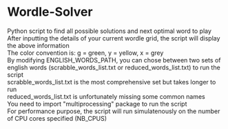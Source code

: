 # Wordle-Solver
Python script to find all possible solutions and next optimal word to play\
After inputting the details of your current wordle grid, the script will display the above information\
The color convention is: g = green, y = yellow, x = grey\
By modifying ENGLISH_WORDS_PATH, you can chose between two sets of english words (scrabble_words_list.txt or reduced_words_list.txt) to run the script\
scrabble_words_list.txt is the most comprehensive set but takes longer to run\
reduced_words_list.txt is unfortunately missing some common names\
You need to import "multiprocessing" package to run the script\
For performance purpose, the script will run simulatenously on the number of CPU cores specified (NB_CPUS)
